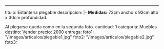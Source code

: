 ---
titulo: Estantería plegable
descripcion: |-
  **Medidas:** 72cm ancho x 92cm alto x 30cm profundidad.

  Al plegarse queda como en la segunda foto.
cantidad: 1
categoria: Muebles
destino: Vender
precio: 2000
entrega: 
foto1: "/images/articulos/plegable1.jpg"
foto2: "/images/articulos/plegable2.jpg"
foto3: 
